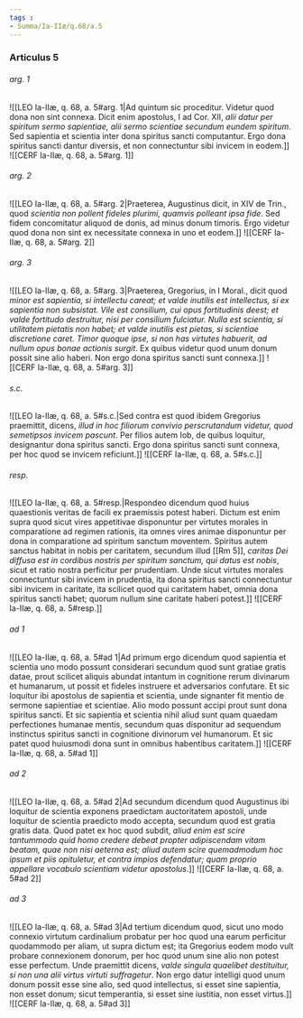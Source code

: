 ```yaml
---
tags : 
- Summa/Ia-IIæ/q.68/a.5
---
```


### Articulus 5

###### arg. 1
![[LEO Ia-IIæ, q. 68, a. 5#arg. 1|Ad quintum sic proceditur. Videtur quod dona non sint connexa. Dicit enim apostolus, I ad Cor. XII, *alii datur per spiritum sermo sapientiae, alii sermo scientiae secundum eundem spiritum*. Sed sapientia et scientia inter dona spiritus sancti computantur. Ergo dona spiritus sancti dantur diversis, et non connectuntur sibi invicem in eodem.]]
![[CERF Ia-IIæ, q. 68, a. 5#arg. 1]]

###### arg. 2
![[LEO Ia-IIæ, q. 68, a. 5#arg. 2|Praeterea, Augustinus dicit, in XIV de Trin., quod *scientia non pollent fideles plurimi, quamvis polleant ipsa fide*. Sed fidem concomitatur aliquod de donis, ad minus donum timoris. Ergo videtur quod dona non sint ex necessitate connexa in uno et eodem.]]
![[CERF Ia-IIæ, q. 68, a. 5#arg. 2]]

###### arg. 3
![[LEO Ia-IIæ, q. 68, a. 5#arg. 3|Praeterea, Gregorius, in I Moral., dicit quod *minor est sapientia, si intellectu careat; et valde inutilis est intellectus, si ex sapientia non subsistat. Vile est consilium, cui opus fortitudinis deest; et valde fortitudo destruitur, nisi per consilium fulciatur. Nulla est scientia, si utilitatem pietatis non habet; et valde inutilis est pietas, si scientiae discretione caret. Timor quoque ipse, si non has virtutes habuerit, ad nullum opus bonae actionis surgit*. Ex quibus videtur quod unum donum possit sine alio haberi. Non ergo dona spiritus sancti sunt connexa.]]
![[CERF Ia-IIæ, q. 68, a. 5#arg. 3]]

###### s.c.
![[LEO Ia-IIæ, q. 68, a. 5#s.c.|Sed contra est quod ibidem Gregorius praemittit, dicens, *illud in hoc filiorum convivio perscrutandum videtur, quod semetipsos invicem pascunt*. Per filios autem Iob, de quibus loquitur, designantur dona spiritus sancti. Ergo dona spiritus sancti sunt connexa, per hoc quod se invicem reficiunt.]]
![[CERF Ia-IIæ, q. 68, a. 5#s.c.]]

###### resp.
![[LEO Ia-IIæ, q. 68, a. 5#resp.|Respondeo dicendum quod huius quaestionis veritas de facili ex praemissis potest haberi. Dictum est enim supra quod sicut vires appetitivae disponuntur per virtutes morales in comparatione ad regimen rationis, ita omnes vires animae disponuntur per dona in comparatione ad spiritum sanctum moventem. Spiritus autem sanctus habitat in nobis per caritatem, secundum illud [[Rm 5]], *caritas Dei diffusa est in cordibus nostris per spiritum sanctum, qui datus est nobis*, sicut et ratio nostra perficitur per prudentiam. Unde sicut virtutes morales connectuntur sibi invicem in prudentia, ita dona spiritus sancti connectuntur sibi invicem in caritate, ita scilicet quod qui caritatem habet, omnia dona spiritus sancti habet; quorum nullum sine caritate haberi potest.]]
![[CERF Ia-IIæ, q. 68, a. 5#resp.]]

###### ad 1
![[LEO Ia-IIæ, q. 68, a. 5#ad 1|Ad primum ergo dicendum quod sapientia et scientia uno modo possunt considerari secundum quod sunt gratiae gratis datae, prout scilicet aliquis abundat intantum in cognitione rerum divinarum et humanarum, ut possit et fideles instruere et adversarios confutare. Et sic loquitur ibi apostolus de sapientia et scientia, unde signanter fit mentio de sermone sapientiae et scientiae. Alio modo possunt accipi prout sunt dona spiritus sancti. Et sic sapientia et scientia nihil aliud sunt quam quaedam perfectiones humanae mentis, secundum quas disponitur ad sequendum instinctus spiritus sancti in cognitione divinorum vel humanorum. Et sic patet quod huiusmodi dona sunt in omnibus habentibus caritatem.]]
![[CERF Ia-IIæ, q. 68, a. 5#ad 1]]

###### ad 2
![[LEO Ia-IIæ, q. 68, a. 5#ad 2|Ad secundum dicendum quod Augustinus ibi loquitur de scientia exponens praedictam auctoritatem apostoli, unde loquitur de scientia praedicto modo accepta, secundum quod est gratia gratis data. Quod patet ex hoc quod subdit, *aliud enim est scire tantummodo quid homo credere debeat propter adipiscendam vitam beatam, quae non nisi aeterna est; aliud autem scire quemadmodum hoc ipsum et piis opituletur, et contra impios defendatur; quam proprio appellare vocabulo scientiam videtur apostolus*.]]
![[CERF Ia-IIæ, q. 68, a. 5#ad 2]]

###### ad 3
![[LEO Ia-IIæ, q. 68, a. 5#ad 3|Ad tertium dicendum quod, sicut uno modo connexio virtutum cardinalium probatur per hoc quod una earum perficitur quodammodo per aliam, ut supra dictum est; ita Gregorius eodem modo vult probare connexionem donorum, per hoc quod unum sine alio non potest esse perfectum. Unde praemittit dicens, *valde singula quaelibet destituitur, si non una alii virtus virtuti suffragetur*. Non ergo datur intelligi quod unum donum possit esse sine alio, sed quod intellectus, si esset sine sapientia, non esset donum; sicut temperantia, si esset sine iustitia, non esset virtus.]]
![[CERF Ia-IIæ, q. 68, a. 5#ad 3]]

